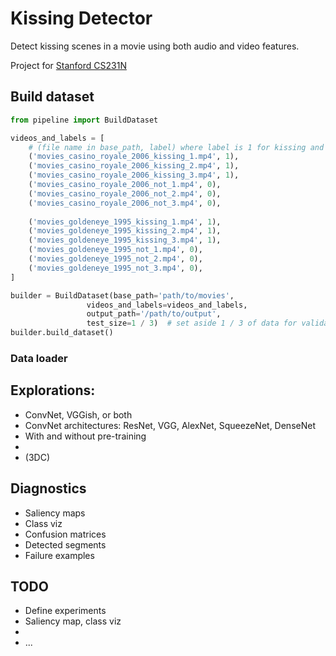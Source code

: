 # Kissing Detector
Detect kissing scenes in a movie using both audio and video features.

Project for [Stanford CS231N](http://cs231n.stanford.edu)

## Build dataset
```python
from pipeline import BuildDataset

videos_and_labels = [
    # (file name in base_path, label) where label is 1 for kissing and 0 for not kissing
    ('movies_casino_royale_2006_kissing_1.mp4', 1),
    ('movies_casino_royale_2006_kissing_2.mp4', 1),
    ('movies_casino_royale_2006_kissing_3.mp4', 1),
    ('movies_casino_royale_2006_not_1.mp4', 0),
    ('movies_casino_royale_2006_not_2.mp4', 0),
    ('movies_casino_royale_2006_not_3.mp4', 0),
    
    ('movies_goldeneye_1995_kissing_1.mp4', 1),
    ('movies_goldeneye_1995_kissing_2.mp4', 1),
    ('movies_goldeneye_1995_kissing_3.mp4', 1),
    ('movies_goldeneye_1995_not_1.mp4', 0),
    ('movies_goldeneye_1995_not_2.mp4', 0),
    ('movies_goldeneye_1995_not_3.mp4', 0),
]

builder = BuildDataset(base_path='path/to/movies',
                 videos_and_labels=videos_and_labels,
                 output_path='/path/to/output',
                 test_size=1 / 3)  # set aside 1 / 3 of data for validation
builder.build_dataset()
```

### Data loader


## Explorations:
- ConvNet, VGGish, or both
- ConvNet architectures: ResNet, VGG, AlexNet, SqueezeNet, DenseNet
- With and without pre-training
- 
- (3DC) 

## Diagnostics
- Saliency maps
- Class viz
- Confusion matrices
- Detected segments
- Failure examples

## TODO
- Define experiments
- Saliency map, class viz
- 
- ...
